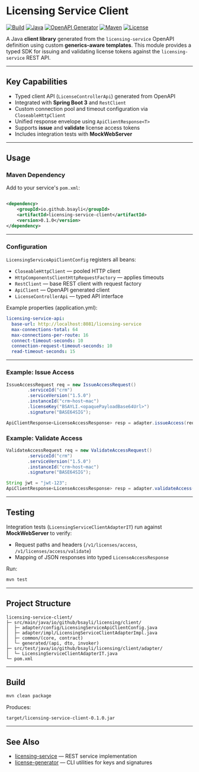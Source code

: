 # Licensing Service Client

[![Build](https://github.com/bsayli/licensing/actions/workflows/build.yml/badge.svg?branch=main)](https://github.com/bsayli/licensing/actions/workflows/build.yml)
[![Java](https://img.shields.io/badge/Java-21-red?logo=openjdk)](https://openjdk.org/projects/jdk/21/)
[![OpenAPI Generator](https://img.shields.io/badge/OpenAPI%20Generator-7.x-blue?logo=openapiinitiative)](https://openapi-generator.tech/)
[![Maven](https://img.shields.io/badge/Maven-3.9-blue?logo=apachemaven)](https://maven.apache.org/)
[![License](https://img.shields.io/badge/license-MIT-green)](../LICENSE)

A Java **client library** generated from the `licensing-service` OpenAPI definition using custom **generics-aware
templates**. This module provides a typed SDK for issuing and validating license tokens against the `licensing-service`
REST API.

---

## Key Capabilities

* Typed client API (`LicenseControllerApi`) generated from OpenAPI
* Integrated with **Spring Boot 3** and `RestClient`
* Custom connection pool and timeout configuration via `CloseableHttpClient`
* Unified response envelope using `ApiClientResponse<T>`
* Supports **issue** and **validate** license access tokens
* Includes integration tests with **MockWebServer**

---

## Usage

### Maven Dependency

Add to your service's `pom.xml`:

```xml

<dependency>
    <groupId>io.github.bsayli</groupId>
    <artifactId>licensing-service-client</artifactId>
    <version>0.1.0</version>
</dependency>
```

---

### Configuration

`LicensingServiceApiClientConfig` registers all beans:

* `CloseableHttpClient` — pooled HTTP client
* `HttpComponentsClientHttpRequestFactory` — applies timeouts
* `RestClient` — base REST client with request factory
* `ApiClient` — OpenAPI generated client
* `LicenseControllerApi` — typed API interface

Example properties (application.yml):

```yaml
licensing-service-api:
  base-url: http://localhost:8081/licensing-service
  max-connections-total: 64
  max-connections-per-route: 16
  connect-timeout-seconds: 10
  connection-request-timeout-seconds: 10
  read-timeout-seconds: 15
```

---

### Example: Issue Access

```java
IssueAccessRequest req = new IssueAccessRequest()
        .serviceId("crm")
        .serviceVersion("1.5.0")
        .instanceId("crm~host~mac")
        .licenseKey("BSAYLI.<opaquePayloadBase64Url>")
        .signature("BASE64SIG");

ApiClientResponse<LicenseAccessResponse> resp = adapter.issueAccess(req);
```

### Example: Validate Access

```java
ValidateAccessRequest req = new ValidateAccessRequest()
        .serviceId("crm")
        .serviceVersion("1.5.0")
        .instanceId("crm~host~mac")
        .signature("BASE64SIG");

String jwt = "jwt-123";
ApiClientResponse<LicenseAccessResponse> resp = adapter.validateAccess(jwt, req);
```

---

## Testing

Integration tests (`LicensingServiceClientAdapterIT`) run against **MockWebServer** to verify:

* Request paths and headers (`/v1/licenses/access`, `/v1/licenses/access/validate`)
* Mapping of JSON responses into typed `LicenseAccessResponse`

Run:

```bash
mvn test
```

---

## Project Structure

```
licensing-service-client/
├─ src/main/java/io/github/bsayli/licensing/client/
│  ├─ adapter/config/LicensingServiceApiClientConfig.java
│  ├─ adapter/impl/LicensingServiceClientAdapterImpl.java
│  ├─ common/(core, contract)
│  └─ generated/(api, dto, invoker)
├─ src/test/java/io/github/bsayli/licensing/client/adapter/
│  └─ LicensingServiceClientAdapterIT.java
└─ pom.xml
```

---

## Build

```bash
mvn clean package
```

Produces:

```
target/licensing-service-client-0.1.0.jar
```

---

## See Also

* [licensing-service](../licensing-service/README.md) — REST service implementation
* [license-generator](../license-generator/README.md) — CLI utilities for keys and signatures
